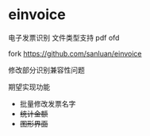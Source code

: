 # einvoice
电子发票识别
文件类型支持 pdf ofd

fork https://github.com/sanluan/einvoice 

修改部分识别兼容性问题

期望实现功能

- 批量修改发票名字
- ~~统计金额~~
- ~~图形界面~~


